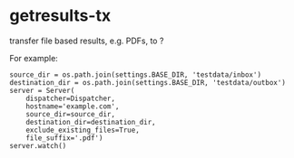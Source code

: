 # getresults-tx
transfer file based results, e.g. PDFs, to ?


For example:

    source_dir = os.path.join(settings.BASE_DIR, 'testdata/inbox')
    destination_dir = os.path.join(settings.BASE_DIR, 'testdata/outbox')
    server = Server(
        dispatcher=Dispatcher,
        hostname='example.com',
        source_dir=source_dir,
        destination_dir=destination_dir,
        exclude_existing_files=True,
        file_suffix='.pdf')
    server.watch()
